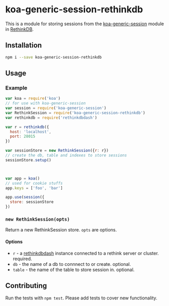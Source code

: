 # koa-generic-session-rethinkdb

This is a module for storing sessions from the [koa-generic-session](https://github.com/koajs/generic-session)
module in [RethinkDB](http://rethinkdb.com).


## Installation

```bash
npm i --save koa-generic-session-rethinkdb
```

## Usage

### Example
```JavaScript
var koa = require('koa')
// for use with koa-generic-session
var session = require('koa-generic-session')
var RethinkSession = require('koa-generic-session-rethinkdb')
var rethinkdb = require('rethinkdbdash')

var r = rethinkdb({
  host: 'localhost',
  port: 28015
})

var sessionStore = new RethinkSession({r: r})
// create the db, table and indexes to store sessions
sessionStore.setup()



var app = koa()
// used for cookie stuffs
app.keys = ['foo', 'bar']

app.use(session({
  store: sessionStore
})
```

### `new RethinkSession(opts)`
Return a new RethinkSession store. `opts` are options.

#### Options

* `r` - a [rethinkdbdash](https://github.com/neumino/rethinkdbdash)
  instance connected to a rethink server or cluster. required.
* `db` - the name of a db to connnect to or create. optional.
* `table` - the name of the table to store session in. optional.


## Contributing

Run the tests with `npm test`. Please add tests to cover new functionality.

